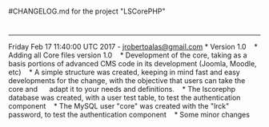 #
#CHANGELOG.md for the project "LSCorePHP"
#
-------------------------------------------------------------------

Friday Feb 17 11:40:00 UTC 2017 - jrobertoalas@gmail.com
    * Version 1.0
    * Adding all Core files version 1.0
    * Development of the core, taking as a basis portions of advanced CMS code in its development (Joomla, Moodle, etc)
    * A simple structure was created, keeping in mind fast and easy developments for the change, with the objective that users can take the core and
     adapt it to your needs and definitions.
    * The lscorephp database was created, with a user test table, to test the authentication component
    * The MySQL user "core" was created with the "lrck" password, to test the authentication component
    * Some minor changes
